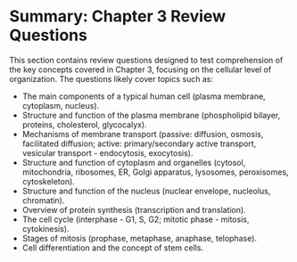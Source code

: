 # Summary: Chapter 3 Review Questions

This section contains review questions designed to test comprehension of the key concepts covered in Chapter 3, focusing on the cellular level of organization. The questions likely cover topics such as:

*   The main components of a typical human cell (plasma membrane, cytoplasm, nucleus).
*   Structure and function of the plasma membrane (phospholipid bilayer, proteins, cholesterol, glycocalyx).
*   Mechanisms of membrane transport (passive: diffusion, osmosis, facilitated diffusion; active: primary/secondary active transport, vesicular transport - endocytosis, exocytosis).
*   Structure and function of cytoplasm and organelles (cytosol, mitochondria, ribosomes, ER, Golgi apparatus, lysosomes, peroxisomes, cytoskeleton).
*   Structure and function of the nucleus (nuclear envelope, nucleolus, chromatin).
*   Overview of protein synthesis (transcription and translation).
*   The cell cycle (interphase - G1, S, G2; mitotic phase - mitosis, cytokinesis).
*   Stages of mitosis (prophase, metaphase, anaphase, telophase).
*   Cell differentiation and the concept of stem cells.

